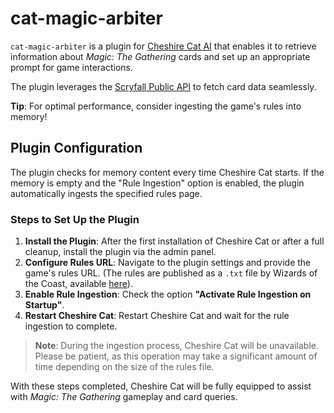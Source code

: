 # cat-magic-arbiter

`cat-magic-arbiter` is a plugin for [Cheshire Cat AI](https://cheshirecat.ai/) that enables it to retrieve information about *Magic: The Gathering* cards and set up an appropriate prompt for game interactions.

The plugin leverages the [Scryfall Public API](https://scryfall.com/docs/api) to fetch card data seamlessly.

**Tip**: For optimal performance, consider ingesting the game's rules into memory!

## Plugin Configuration

The plugin checks for memory content every time Cheshire Cat starts. If the memory is empty and the "Rule Ingestion" option is enabled, the plugin automatically ingests the specified rules page.

### Steps to Set Up the Plugin

1. **Install the Plugin**: After the first installation of Cheshire Cat or after a full cleanup, install the plugin via the admin panel.  
2. **Configure Rules URL**: Navigate to the plugin settings and provide the game's rules URL. (The rules are published as a `.txt` file by Wizards of the Coast, available [here](https://magic.wizards.com/en/rules)).  
3. **Enable Rule Ingestion**: Check the option **"Activate Rule Ingestion on Startup"**.  
4. **Restart Cheshire Cat**: Restart Cheshire Cat and wait for the rule ingestion to complete.  

> **Note**: During the ingestion process, Cheshire Cat will be unavailable. Please be patient, as this operation may take a significant amount of time depending on the size of the rules file.

With these steps completed, Cheshire Cat will be fully equipped to assist with *Magic: The Gathering* gameplay and card queries.
